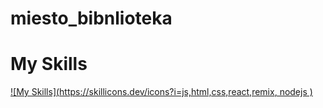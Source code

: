# miesto_bibnlioteka

# My Skills

[![My Skills](https://skillicons.dev/icons?i=js,html,css,react,remix, nodejs )](https://skillicons.dev)
